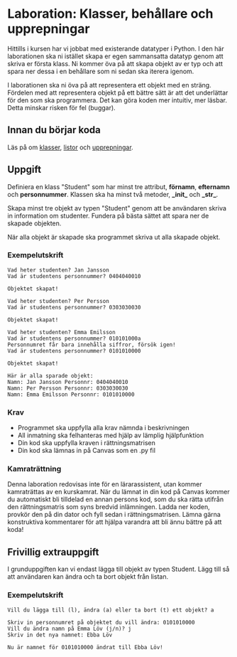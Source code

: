 # Laboration: Klasser, behållare och upprepningar

Hittills i kursen har vi jobbat med existerande datatyper i Python. 
I den här laborationen ska ni istället skapa er egen sammansatta datatyp genom att
skriva er första klass. Ni kommer öva på att skapa objekt av er typ och
att spara ner dessa i en behållare som ni sedan ska iterera igenom.

I laborationen ska ni öva på att representera ett objekt med en sträng. Fördelen med 
att representera objekt på ett bättre sätt är att det underlättar 
för den som ska programmera. Det kan göra koden mer intuitiv, mer läsbar. Detta 
minskar risken för fel (buggar).

## Innan du börjar koda

Läs på om [klasser][klasser], [listor][listor] och [upprepningar][upprepningar].

[klasser]: https://docs.python.org/3/tutorial/classes.html
[listor]: https://docs.python.org/3/library/stdtypes.html#lists
[upprepningar]: https://docs.python.org/3/reference/compound_stmts.html?highlight=while#the-while-statement

## Uppgift

Definiera en klass "Student" som har minst tre attribut, __förnamn__, __efternamn__ och __personnummer__.
Klassen ska ha minst två metoder, __\_init\___ och __\_str\___. 

Skapa minst tre objekt av typen "Student" genom att be användaren skriva in
information om studenter. Fundera på bästa sättet att spara ner de skapade objekten.

När alla objekt är skapade ska programmet skriva ut alla skapade objekt. 

### Exempelutskrift

```
Vad heter studenten? Jan Jansson
Vad är studentens personnummer? 0404040010

Objektet skapat!

Vad heter studenten? Per Persson
Vad är studentens personnummer? 0303030030

Objektet skapat!

Vad heter studenten? Emma Emilsson
Vad är studentens personnummer? 010101000a
Personnumret får bara innehålla siffror, försök igen!
Vad är studentens personnummer? 0101010000

Objektet skapat!

Här är alla sparade objekt:
Namn: Jan Jansson Personnr: 0404040010
Namn: Per Persson Personnr: 0303030030
Namn: Emma Emilsson Personnr: 0101010000

```

### Krav

* Programmet ska uppfylla alla krav nämnda i beskrivningen
* All inmatning ska felhanteras med hjälp av lämplig hjälpfunktion
* Din kod ska uppfylla kraven i rättningsmatrisen
* Din kod ska lämnas in på Canvas som en .py fil

### Kamraträttning

Denna laboration redovisas inte för en lärarassistent, utan kommer kamraträttas av en kurskamrat. När du lämnat in din kod på Canvas kommer du automatiskt bli tilldelad en annan persons kod, som du ska rätta utifrån den rättningsmatris som syns bredvid inlämningen. Ladda ner koden, provkör den på din dator och fyll sedan i rättningsmatrisen. Lämna gärna konstruktiva kommentarer för att hjälpa varandra att bli ännu bättre på att koda!

## Frivillig extrauppgift

I grunduppgiften kan vi endast lägga till objekt av typen Student. 
Lägg till så att användaren kan ändra och ta bort objekt från listan. 

### Exempelutskrift

```
Vill du lägga till (l), ändra (a) eller ta bort (t) ett objekt? a

Skriv in personnumret på objektet du vill ändra: 0101010000
Vill du ändra namn på Emma Löv (j/n)? j
Skriv in det nya namnet: Ebba Löv

Nu är namnet för 0101010000 ändrat till Ebba Löv!
``` 

